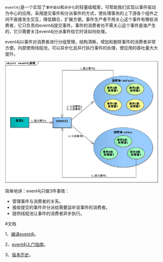 `event4j`是一个实现了`事件驱动`和`异步化`的轻量级框架，可帮助我们实现以事件驱动为中心的应用，采用提交事件和分派事件的方式，使处理事务的上下游各个组件之间不直接发生交互，降低耦合，扩展方便。事件生产者不用关心这个事件有哪些消费者，它只负责向event4j提交事件。事件的消费者也不需关心这个事件是谁产生的，它只需要关注event4j分派事件给它时该如何处理。

event4j以事件对消费者进行分组管理，结构清晰，增加和删除事件的消费者非常方便。内部使用线程池，可以异步化且并行执行事件的处理，使应用的吞吐量大大提升。

![event4j原理示意图](doc/guide/images/event4j原理.png)

简单地讲：event4j只做3件事情：

* 管理事件与消费者的关系。
* 接收提交的事件并分派给需要监听该事件的消费者。
* 提供线程池让事件的消费者异步执行。

#文档

1、[编译event4j](doc/guide/01-compile.md)。

2、[event4j入门指南](doc/guide/02-guide.md)。

3、[版本历史](doc/guide/03-history.md)。
